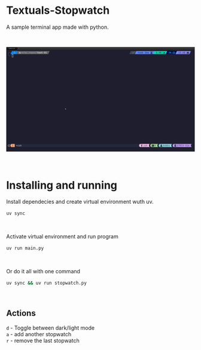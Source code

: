 # Textuals-Stopwatch
A sample terminal app made with python.

<br />

![demo](demo.gif)

<br />

# Installing and running

Install dependecies and create virtual environment wuth uv.
```bash
uv sync
```

<br />

Activate virtual environment and run program
```bash
uv run main.py
```

<br />

Or do it all with one command
```bash
uv sync && uv run stopwatch.py
```

<br />

## Actions
`d` - Toggle between dark/light mode  
`a` - add another stopwatch  
`r` - remove the last stopwatch 
